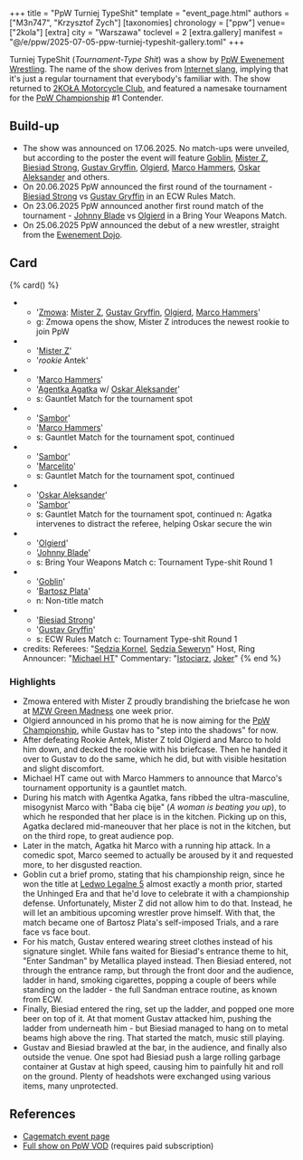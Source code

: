 +++
title = "PpW Turniej TypeShit"
template = "event_page.html"
authors = ["M3n747", "Krzysztof Zych"]
[taxonomies]
chronology = ["ppw"]
venue=["2kola"]
[extra]
city = "Warszawa"
toclevel = 2
[extra.gallery]
manifest = "@/e/ppw/2025-07-05-ppw-turniej-typeshit-gallery.toml"
+++

Turniej TypeShit (_Tournament-Type Shit_) was a show by [PpW Ewenement Wrestling](@/o/ppw.md). The name of the show derives from [Internet slang][name], implying that it's just a regular tournament that everybody's familiar with. The show returned to [2KOŁA Motorcycle Club](@/v/2kola.md), and featured a namesake tournament for the [PpW Championship](@/c/ppw-championship.md) #1 Contender.

## Build-up

* The show was announced on 17.06.2025. No match-ups were unveiled, but according to the poster the event will feature [Goblin](@/w/goblin.md), [Mister Z](@/w/mister-z.md), [Biesiad Strong](@/w/biesiad.md), [Gustav Gryffin](@/w/gustav-gryffin.md), [Olgierd](@/w/olgierd.md), [Marco Hammers](@/w/marco-hammers.md), [Oskar Aleksander](@/w/oskar-aleksander.md) and others.
* On 20.06.2025 PpW announced the first round of the tournament - [Biesiad Strong](@/w/biesiad.md) vs [Gustav Gryffin](@/w/gustav-gryffin.md) in an ECW Rules Match.
* On 23.06.2025 PpW announced another first round match of the tournament - [Johnny Blade](@/w/johnny-blade.md) vs [Olgierd](@/w/olgierd.md) in a Bring Your Weapons Match.
* On 25.06.2025 PpW announced the debut of a new wrestler, straight from the [Ewenement Dojo](@/o/ewenement-dojo.md).

## Card

{% card() %}
- - '[Zmowa](@/tt/zmowa.md): [Mister Z](@/w/mister-z.md), [Gustav Gryffin](@/w/gustav-gryffin.md), [Olgierd](@/w/olgierd.md), [Marco Hammers](@/w/marco-hammers.md)'
  - g: Zmowa opens the show, Mister Z introduces the newest rookie to join PpW
- - '[Mister Z](@/w/mister-z.md)'
  - '_rookie_ Antek'
- - '[Marco Hammers](@/w/marco-hammers.md)'
  - '[Agentka Agatka](@/w/agentka-agatka.md) w/ [Oskar Aleksander](@/w/oskar-aleksander.md)'
  - s: Gauntlet Match for the tournament spot
- - '[Sambor](@/w/sambor.md)'
  - '[Marco Hammers](@/w/marco-hammers.md)'
  - s: Gauntlet Match for the tournament spot, continued
- - '[Sambor](@/w/sambor.md)'
  - '[Marcelito](@/w/marcelito.md)'
  - s: Gauntlet Match for the tournament spot, continued
- - '[Oskar Aleksander](@/w/oskar-aleksander.md)'
  - '[Sambor](@/w/sambor.md)'
  - s: Gauntlet Match for the tournament spot, continued
    n: Agatka intervenes to distract the referee, helping Oskar secure the win
- - '[Olgierd](@/w/olgierd.md)'
  - '[Johnny Blade](@/w/johnny-blade.md)'
  - s: Bring Your Weapons Match
    c: Tournament Type-shit Round 1
- - '[Goblin](@/w/goblin.md)'
  - '[Bartosz Plata](@/w/plata.md)'
  - n: Non-title match
- - '[Biesiad Strong](@/w/biesiad.md)'
  - '[Gustav Gryffin](@/w/gustav-gryffin.md)'
  - s: ECW Rules Match
    c: Tournament Type-shit Round 1
- credits:
    Referees: "[Sędzia Kornel](@/w/sedzia-kornel.md), [Sędzia Seweryn](@/w/sedzia-seweryn.md)"
    Host, Ring Announcer: "[Michael HT](@/w/michael-ht.md)"
    Commentary: "[Istociarz](@/w/istociarz.md), [Joker](@/w/joker.md)"
{% end %}

### Highlights

* Zmowa entered with Mister Z proudly brandishing the briefcase he won at [MZW Green Madness](@/e/mzw/2025-06-28-mzw-green-madness.md) one week prior.
* Olgierd announced in his promo that he is now aiming for the [PpW Championship](@/c/ppw-championship.md), while Gustav has to "step into the shadows" for now.
* After defeating Rookie Antek, Mister Z told Olgierd and Marco to hold him down, and decked the rookie with his briefcase. Then he handed it over to Gustav to do the same, which he did, but with visible hesitation and slight discomfort.
* Michael HT came out with Marco Hammers to announce that Marco's tournament opportunity is a gauntlet match.
* During his match with Agentka Agatka, fans ribbed the ultra-masculine, misogynist Marco with "Baba cię bije" (_A woman is beating you up_), to which he responded that her place is in the kitchen. Picking up on this, Agatka declared mid-maneouver that her place is not in the kitchen, but on the third rope, to great audience pop.
* Later in the match, Agatka hit Marco with a running hip attack. In a comedic spot, Marco seemed to actually be aroused by it and requested more, to her disgusted reaction.
* Goblin cut a brief promo, stating that his championship reign, since he won the title at [Ledwo Legalne 5](@/e/ppw/2025-06-07-ppw-ledwo-legalne-5.md) almost exactly a month prior, started the Unhinged Era and that he'd love to celebrate it with a championship defense. Unfortunately, Mister Z did not allow him to do that. Instead, he will let an ambitious upcoming wrestler prove himself. With that, the match became one of Bartosz Plata's self-imposed Trials, and a rare face vs face bout.
* For his match, Gustav entered wearing street clothes instead of his signature singlet. While fans waited for Biesiad's entrance theme to hit, "Enter Sandman" by Metallica played instead. Then Biesiad entered, not through the entrance ramp, but through the front door and the audience, ladder in hand, smoking cigarettes, popping a couple of beers while standing on the ladder - the full Sandman entrace routine, as known from ECW.
* Finally, Biesiad entered the ring, set up the ladder, and popped one more beer on top of it. At that moment Gustav attacked him, pushing the ladder from underneath him - but Biesiad managed to hang on to metal beams high above the ring. That started the match, music still playing.
* Gustav and Biesiad brawled at the bar, in the audience, and finally also outside the venue. One spot had Biesiad push a large rolling garbage container at Gustav at high speed, causing him to painfully hit and roll on the ground. Plenty of headshots were exchanged using various items, many unprotected.

## References

* [Cagematch event page](https://www.cagematch.net/?id=1&nr=428439)
* [Full show on PpW VOD](https://ppw-ewenementpl.vhx.tv/ppw-full-shows-dvd-version/season:3/videos/ppw-type-shit-cup-05-07-25-07-05-2025-20-31-52) (requires paid subscription)

[name]: https://context.reverso.net/translation/english-polish/type+shit

